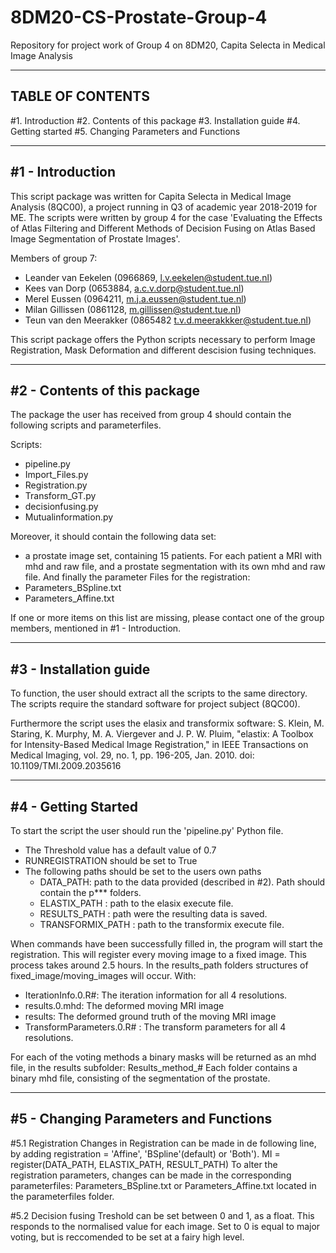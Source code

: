 # 8DM20-CS-Prostate-Group-4
Repository for project work of Group 4 on 8DM20, Capita Selecta in Medical Image Analysis

-----------------
TABLE OF CONTENTS
-----------------

#1. Introduction
#2. Contents of this package
#3. Installation guide
#4. Getting started
#5. Changing Parameters and Functions

-----------------
#1 - Introduction
-----------------

This script package was written for Capita Selecta in Medical Image Analysis (8QC00), a project
running in Q3 of academic year 2018-2019 for ME. The scripts were written by 
group 4 for the case 'Evaluating the Effects of Atlas Filtering and Different Methods of Decision Fusing
 on Atlas Based Image Segmentation of Prostate Images'. 

Members of group 7:
* Leander van Eekelen (0966869, l.v.eekelen@student.tue.nl)
* Kees van Dorp (0653884, a.c.v.dorp@student.tue.nl)
* Merel Eussen (0964211, m.j.a.eussen@student.tue.nl)
* Milan Gillissen (0861128, m.gillissen@student.tue.nl)
* Teun van den Meerakker (0865482 t.v.d.meerakkker@student.tue.nl)

This script package offers the Python scripts necessary to perform Image Registration,
 Mask Deformation and different descision fusing techniques.

-----------------------------
#2 - Contents of this package
-----------------------------

The package the user has received from group 4 should contain the following scripts and parameterfiles.

Scripts:
* pipeline.py
* Import_Files.py
* Registration.py
* Transform_GT.py
* decisionfusing.py
* Mutualinformation.py

Moreover, it should contain the following data set:
* a prostate image set, containing 15 patients. For each patient a MRI with mhd and raw file, and a prostate segmentation with its own mhd and raw file.
And finally the parameter Files for the registration:
* Parameters_BSpline.txt
* Parameters_Affine.txt

If one or more items on this list are missing, please contact one of the group members,
mentioned in #1 - Introduction.

------------------------
#3 - Installation guide
------------------------

To function, the user should extract all the scripts to the same directory.
The scripts require the standard software for project subject (8QC00).

Furthermore the script uses the elasix and transformix software:
S. Klein, M. Staring, K. Murphy, M. A. Viergever and J. P. W. Pluim, "elastix: A Toolbox for Intensity-Based Medical Image Registration," in IEEE Transactions on Medical Imaging, vol. 29, no. 1, pp. 196-205, Jan. 2010.
doi: 10.1109/TMI.2009.2035616

--------------------
#4 - Getting Started
--------------------
To start the script the user should run the 'pipeline.py' Python file. 
- The Threshold value has a default value of 0.7
- RUNREGISTRATION should be set to True
- The following paths should be set to the users own paths
  - DATA_PATH: path to the data provided (described in #2). Path should contain the p*** folders. 
  - ELASTIX_PATH : path to the elasix execute file. 
  - RESULTS_PATH : path were the resulting data is saved. 
  - TRANSFORMIX_PATH : path to the transformix execute file. 
  
When commands have been successfully filled in, the program will start the registration. This will register every moving image to a fixed image. 
This process takes around 2.5 hours. 
In the results_path folders structures of fixed_image/moving_images will occur. With:
- IterationInfo.0.R#: The iteration information for all 4 resolutions. 
- results.0.mhd: The deformed moving MRI image 
- results: The deformed ground truth of the moving MRI image
- TransformParameters.0.R# : The transform parameters for all 4 resolutions.

For each of the voting methods a binary masks will be returned as an mhd file, in the results subfolder: Results_method_#
Each folder contains a binary mhd file, consisting of the segmentation of the prostate. 

--------------------------------------
#5 - Changing Parameters and Functions
--------------------------------------

#5.1 Registration
Changes in Registration can be made in de following line, by adding registration = 'Affine', 'BSpline'(default) or 'Both').
MI = register(DATA_PATH, ELASTIX_PATH, RESULT_PATH)
To alter the registration parameters, changes can be made in the corresponding parameterfiles: Parameters_BSpline.txt or Parameters_Affine.txt located in the parameterfiles folder. 

#5.2 Decision fusing
Treshold can be set between 0 and 1, as a float. This responds to the normalised value for each image. Set to 0 is equal to major voting, but is reccomended to be set at a fairy high level.

